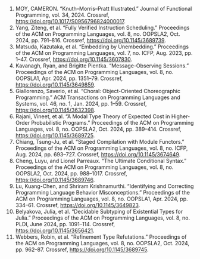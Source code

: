 1. MOY, CAMERON. “Knuth–Morris–Pratt Illustrated.” Journal of Functional Programming, vol. 34, 2024. Crossref, <a href='https://doi.org/10.1017/S0956796824000017' target='_blank'>https://doi.org/10.1017/S0956796824000017</a>.
2. Yang, Ziteng, et al. “Fully Verified Instruction Scheduling.” Proceedings of the ACM on Programming Languages, vol. 8, no. OOPSLA2, Oct. 2024, pp. 791–816. Crossref, <a href='https://doi.org/10.1145/3689739' target='_blank'>https://doi.org/10.1145/3689739</a>.
3. Matsuda, Kazutaka, et al. “Embedding by Unembedding.” Proceedings of the ACM on Programming Languages, vol. 7, no. ICFP, Aug. 2023, pp. 1–47. Crossref, <a href='https://doi.org/10.1145/3607830' target='_blank'>https://doi.org/10.1145/3607830</a>.
4. Kavanagh, Ryan, and Brigitte Pientka. “Message-Observing Sessions.” Proceedings of the ACM on Programming Languages, vol. 8, no. OOPSLA1, Apr. 2024, pp. 1351–79. Crossref, <a href='https://doi.org/10.1145/3649859' target='_blank'>https://doi.org/10.1145/3649859</a>.
5. Giallorenzo, Saverio, et al. “Choral: Object-Oriented Choreographic Programming.” ACM Transactions on Programming Languages and Systems, vol. 46, no. 1, Jan. 2024, pp. 1–59. Crossref, <a href='https://doi.org/10.1145/3632398' target='_blank'>https://doi.org/10.1145/3632398</a>.
6. Rajani, Vineet, et al. “A Modal Type Theory of Expected Cost in Higher-Order Probabilistic Programs.” Proceedings of the ACM on Programming Languages, vol. 8, no. OOPSLA2, Oct. 2024, pp. 389–414. Crossref, <a href='https://doi.org/10.1145/3689725' target='_blank'>https://doi.org/10.1145/3689725</a>.
7. Chiang, Tsung-Ju, et al. “Staged Compilation with Module Functors.” Proceedings of the ACM on Programming Languages, vol. 8, no. ICFP, Aug. 2024, pp. 693–727. Crossref, <a href='https://doi.org/10.1145/3674649' target='_blank'>https://doi.org/10.1145/3674649</a>.
8. Cheng, Luyu, and Lionel Parreaux. “The Ultimate Conditional Syntax.” Proceedings of the ACM on Programming Languages, vol. 8, no. OOPSLA2, Oct. 2024, pp. 988–1017. Crossref, <a href='https://doi.org/10.1145/3689746' target='_blank'>https://doi.org/10.1145/3689746</a>.
9. Lu, Kuang-Chen, and Shriram Krishnamurthi. “Identifying and Correcting Programming Language Behavior Misconceptions.” Proceedings of the ACM on Programming Languages, vol. 8, no. OOPSLA1, Apr. 2024, pp. 334–61. Crossref, <a href='https://doi.org/10.1145/3649823' target='_blank'>https://doi.org/10.1145/3649823</a>.
10. Belyakova, Julia, et al. “Decidable Subtyping of Existential Types for Julia.” Proceedings of the ACM on Programming Languages, vol. 8, no. PLDI, June 2024, pp. 1091–114. Crossref, <a href='https://doi.org/10.1145/3656421' target='_blank'>https://doi.org/10.1145/3656421</a>.
11. Webbers, Robin, et al. “Refinement Type Refutations.” Proceedings of the ACM on Programming Languages, vol. 8, no. OOPSLA2, Oct. 2024, pp. 962–87. Crossref, <a href='https://doi.org/10.1145/3689745' target='_blank'>https://doi.org/10.1145/3689745</a>.